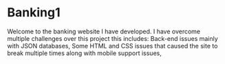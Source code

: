 # Banking1
Welcome to the banking website I have developed.
I have overcome multiple challenges over this project this includes: Back-end issues mainly with JSON databases, Some HTML and CSS issues that caused the site to break multiple times along with mobile support issues,
